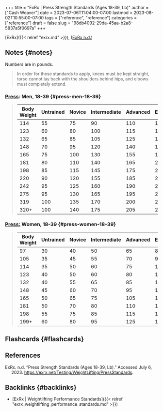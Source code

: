 +++
title = "ExRx | Press Strength Standards (Ages 18-39, Lb)"
author = ["Cash Weaver"]
date = 2023-07-06T11:04:00-07:00
lastmod = 2023-08-02T10:55:00-07:00
tags = ["reference", "reference"]
categories = ["reference"]
draft = false
slug = "98db4092-29da-45aa-b2a8-5837a5f0697a"
+++

[ExRx]({{< relref "exrx.md" >}}), (<a href="#citeproc_bib_item_1">ExRx n.d.</a>)


## Notes {#notes}

Numbers are in pounds.

> In order for these standards to apply, knees must be kept straight, torso cannot lay back with the shoulders behind hips, and elbows must completely extend.


### [Press](https://exrx.net/WeightExercises/DeltoidAnterior/BBMilitaryPress): Men, 18-39 {#press-men-18-39}

>
>
> | Body Weight | Untrained | Novice | Intermediate | Advanced | Elite | World Record |
> |-------------|-----------|--------|--------------|----------|-------|--------------|
> | 114         | 55        | 75     | 90           | 110      | 130   | 261          |
> | 123         | 60        | 80     | 100          | 115      | 140   | 268          |
> | 132         | 65        | 85     | 105          | 125      | 150   | 277          |
> | 148         | 70        | 95     | 120          | 140      | 170   | 294          |
> | 165         | 75        | 100    | 130          | 155      | 190   | 316          |
> | 181         | 80        | 110    | 140          | 165      | 220   | 354          |
> | 198         | 85        | 115    | 145          | 175      | 235   | 393          |
> | 220         | 90        | 120    | 155          | 185      | 255   | 411          |
> | 242         | 95        | 125    | 160          | 190      | 265   | 446          |
> | 275         | 95        | 130    | 165          | 195      | 275   | 446          |
> | 319         | 100       | 135    | 170          | 200      | 280   | 464          |
> | 320+        | 100       | 140    | 175          | 205      | 285   | 528          |


### [Press:](https://exrx.net/WeightExercises/DeltoidAnterior/BBMilitaryPress) Women, 18-39 {#press-women-18-39}

> | Body Weight | Untrained | Novice | Intermediate | Advanced | Elite | World Record |
> |-------------|-----------|--------|--------------|----------|-------|--------------|
> | 97          | 30        | 40     | 50           | 65       | 85    | 134          |
> | 105         | 35        | 45     | 55           | 70       | 90    | 147          |
> | 114         | 35        | 50     | 60           | 75       | 100   | 169          |
> | 123         | 40        | 50     | 60           | 80       | 105   | 193          |
> | 132         | 40        | 55     | 65           | 85       | 110   | 198          |
> | 148         | 45        | 60     | 70           | 95       | 120   | 200          |
> | 165         | 50        | 65     | 75           | 105      | 135   | 206          |
> | 181         | 50        | 70     | 80           | 110      | 140   | 211          |
> | 198         | 55        | 75     | 85           | 115      | 150   | 213          |
> | 199+        | 60        | 80     | 95           | 125      | 160   | 231          |


## Flashcards {#flashcards}

## References

<style>.csl-entry{text-indent: -1.5em; margin-left: 1.5em;}</style><div class="csl-bib-body">
  <div class="csl-entry"><a id="citeproc_bib_item_1"></a>ExRx. n.d. “Press Strength Standards (Ages 18-39, Lb).” Accessed July 6, 2023. <a href="https://exrx.net/Testing/WeightLifting/PressStandards">https://exrx.net/Testing/WeightLifting/PressStandards</a>.</div>
</div>


## Backlinks {#backlinks}

-   [ExRx | Weightlifting Performance Standards]({{< relref "exrx_weightlifting_performance_standards.md" >}})

